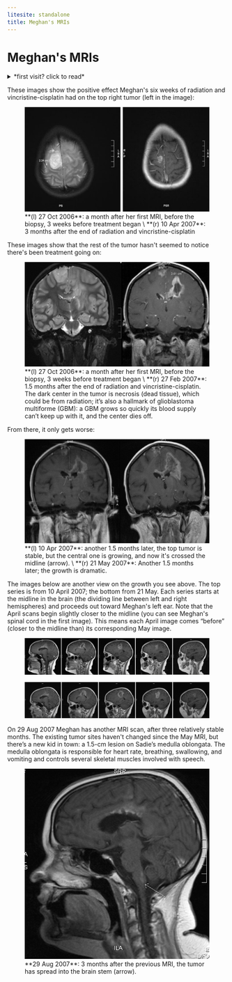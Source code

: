 ```yaml
---
litesite: standalone
title: Meghan's MRIs
---
```


# Meghan's MRIs

<details>
<summary>
*first visit? click to read*
</summary>

MRI images are flipped, meaning what you see on the left is actually on the right side of the brain and vice versa. We selected these images as carefully as we could, but they aren’t shots of exactly the same location in exactly the same position. Moreover, the images were taken on different equipment using different contrast fluids, which is why the tumor seems brighter on one image than on another. Last but not least, reading MRI images is an art and a science; we hope these images are helpful to you on your journey, but please don’t use them to draw conclusions about your own MRIs. You can click on each image for a larger view.

</details>

These images show the positive effect Meghan's six weeks of radiation and vincristine-cisplatin had on the top right tumor (left in the image):

<figure>
<img src="mri-top-pre-post-treatment.jpg" alt="Top view MRI before and after treatment">
<figcaption>**(l) 27 Oct 2006**: a month after her first MRI, before the biopsy, 3 weeks before treatment began \
**(r) 10 Apr 2007**: 3 months after the end of radiation and vincristine-cisplatin</figcaption>
</figure>

These images show that the rest of the tumor hasn't seemed to notice there's been treatment going on:

<figure>
<img src="mri-back-pre-post-treatment.jpg" alt="Back view MRI before and after treatment">
<figcaption>**(l) 27 Oct 2006**: a month after her first MRI, before the biopsy, 3 weeks before treatment began \
**(r) 27 Feb 2007**: 1.5 months after the end of radiation and vincristine-cisplatin. The dark center in the tumor is necrosis (dead tissue), which could be from radiation; it’s also a hallmark of glioblastoma multiforme (GBM): a GBM grows so quickly its blood supply can’t keep up with it, and the center dies off.
</figcaption>
</figure>

From there, it only gets worse:

<figure>
<img src="mri-back-pre-post-terminal.jpg" alt="Post-treatment back view MRIs 6 weeks apart, showing dramatic tumor growth">
<figcaption>**(l) 10 Apr 2007**: another 1.5 months later, the top tumor is stable, but the central one is growing, and now it's crossed the midline (arrow). \
**(r) 21 May 2007**: Another 1.5 months later; the growth is dramatic.  
</figcaption>
</figure>

The images below are another view on the growth you see above. The top series is from 10 April 2007; the bottom from 21 May. Each series starts at the midline in the brain (the dividing line between left and right hemispheres) and proceeds out toward Meghan's left ear. Note that the April scans begin slightly closer to the midline (you can see Meghan's spinal cord in the first image). This means each April image comes “before” (closer to the midline than) its corresponding May image.

<figure>
<img src="MRI_5_series_side.jpg" alt="side view May 2007 series" />
</figure>
<figure>
<img src="MRI_6_series_side.jpg" alt="side view June 2007 series" />
</figure>

On 29 Aug 2007 Meghan has another MRI scan, after three relatively stable months. The existing tumor sites haven't changed since the May MRI, but there’s a new kid in town: a 1.5-cm lesion on Sadie’s medulla oblongata. The medulla oblongata is responsible for heart rate, breathing, swallowing, and vomiting and controls several skeletal muscles involved with speech.

<figure>
<img src="mri-side-brain-stem-lesion.jpg" alt="Side view MRI showing brain stem lesion">
<figcaption>**29 Aug 2007**: 3 months after the previous MRI, the tumor has spread into the brain stem (arrow).
</figcaption>
</figure>
